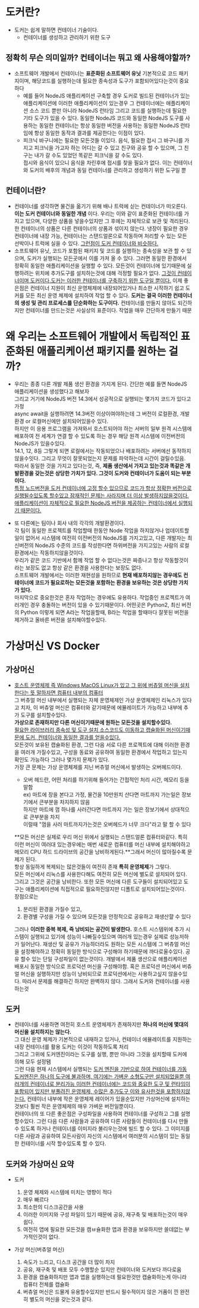 # 도커란?

- 도커는 쉽게 말하면 컨테이너 기술이다.
  - 컨테이너를 생성하고 관리하기 위한 도구

## 정확히 무슨 의미일까? 컨테이너는 뭐고 왜 사용해야할까?

- 소프트웨어 개발에서 컨테이너는 **표준화된 소프트웨어 유닛** 기본적으로 코드 패키지이며, 해당코드를 실행하는데 필요한 종속성과 도구가 포함되어있다는것이 중요하다
  - 예를 들어 NodeJS 애플리케이션 구축할 경우 도커로 빌드된 컨테이너가 있는 애플리케이션에 이러한 애플리케이션이 있는경우 그 컨테이너에는 애플리케이션 소스 코드 뿐만 아니라 NodeJS 런타임 그리고 코드를 실행하는데 필요한 기타 도구가 있을 수 있다. 동일한 NodeJS 코드와 동일한 NodeJS 도구를 사용하는 동일한 컨테이너는 항상 동일한 버전을 사용하는 동일한 NodeJS 런타임에 항상 동일한 동작과 결과를 제공한다는 이점이 있다.
  - 피크닉 바구니에는 필요한 모든것들 이있다. 음식, 필요한 접시 그 바구니를 가지고 피크닉을 가고자 하는 어디는 갈 수 있고 친구와 공유 할 수 있으며, 그 친구는 내가 갈 수도 있었던 똑같은 피크닉을 갈 수도 있다. <br/>
    접시와 음식이 있으니 음식을 차린후에 접시를 찾을 필요가 없다. 이는 컨테이너와 도커의 배후의 개념과 동일 컨테이너를 관리하고 생성하기 위한 도구일 뿐

## 컨테이너란?

- 컨테이너를 생각하면 물건을 옮기기 위해 배나 트럭에 싣는 컨테이너가 떠오른다. **이는 도커 컨테이너와 동일한 개념** 이다. 우리는 이와 같이 표준화된 컨테이너를 가지고 있으며, 다양한 상품을 넣을수있지만 그 후에는 자체적으로 보관 및 격리된다. 한 컨테이너의 상품은 다른 컨테이너의 상품과 섞이지 않는다. 냉장이 필요한 경우 컨테이너에 내장 가능, 컨테이너는 스탠드얼론으로 작동하며 처리할 수 있는 모든 선박이나 트럭에 실을 수 있다. <u>그런점이 도커 컨테이너와 비슷하다.</u>
- 소프트웨어 유닛, 코드가 포함된 패키지 및 코드를 실행하는 종속성을 보관 할 수 있으며, 도커가 실행되는 모든곳에서 이를 가져 올 수 있다. 그러면 동일한 환경에서 정확히 동일한 애플리케이션을 실행할 수 있다. 모든것이 컨테이너에 있기때문에 실행하려는 위치에 추가도구를 설치하는것에 대해 걱정할 필요가 없다. <u>그것이 컨테이너이며 도커이다.도커는 이러한 컨테이너를 구축하기 위한 도구일 뿐이다.</u> 이제 좋은점은 컨테이너 지원이 최신 운영체제에 내장되어있거나 최소한 시작하기 쉽고 도커를 모든 최신 운영 체제에 설치하여 작업 할 수 있다. **도커는 결국 이러한 컨테이너의 생성 및 관리 프로세스를 단순화하는 도구이다.** 컨테이너를 만들지 않아도 되긴하지만 컨테이너를 만드는것은 사실상의 표준이다. 작업을 매우 간단하게 만들기 때문

# 왜 우리는 소프트웨어 개발에서 독립적인 표준화된 애플리케이션 패키지를 원하는 걸까?

- 우리는 종종 다른 개발 제품 생산 환경을 가지게 된다. 간단한 예를 들면 NodeJS 애플리케이션을 생성했다고 해보자<br/>
  그리고 거기에 NodeJS 버전 14.3에서 성공적으로 실행되는 몇가지 코드가 있다고 가정<br/>
  async await을 실행하려면 14.3버전 이상이여야하는데 그 버전이 로컬환경, 개발환경 or 로컬머신에만 설치되어있을수 있다.<br/>
  하지만 이 응용 프로그램을 가져와서 호스트되어야 하는 서버의 일부 원격 시스템에 배포하여 전 세계가 연결 할 수 있도록 하는 경우 해당 원격 시스템에 이전버전의 NodeJS가 있을수있다.<br/>
  14.1, 12, 8등 그렇게 되면 로컬에서는 작동되었으나 배포하려는 서버에선 동작하지 않을수잇다. 그리고 무엇이 잘못되었는지 문제를 파악하는데 시간이 걸릴수있음.<br/> 따라서 동일한 것을 가지고 있다는것, 즉, **제품 생산에서 가지고 있는것과 똑같은 개발환경을 갖는것은 상당한 가치가 있다. 그것이 도커와 컨테이너가 도움이 되는 부분이다.**<br/>
  <u>특정 노드버전을 도커 컨테이너에 고정 할수 있으므로 코드가 항상 정확한 버전으로 실행될수있도록 할수있고 잠재적인 문제는 사라지며 더 이상 발생하지않을것이다. 애플리케이션이 자체적으로 필요한 NodeJS 버전을 제공하는 컨테이너에서 실행되기 때문이다.</u><br/>

- 또 다른예는 팀이나 회사 내의 각각의 개발환경이다.<br/>
  각 팀이 동일한 프로젝트를 작업할때 한동안 Node 작업을 하지않거나 업데이트할일이 없어서 시스템에 여전히 이전버전의 NodeJS를 가지고있고, 다른 개발자는 최신버전의 NodeJS 수준의 코드를 작성한다면 하위버전을 가지고있는 사람의 로컬환경에서는 작동하지않을것이다.<br/>
  우리가 같은 코드 기반에서 함께 작업 할 수 없다는것은 짜증나고 항상 작동할것이라는 보장도 없고 항상 같은 환경을 사용한다는 보장도 없다.<br/>
  소프트웨어 개발에서는 이러한 재현성을 원하므로 **현재 배포하지않는 경우에도 컨테이너에 코드가 필요로하는 모든것을 포함하는 환경을 보유하는 것은 상당한 가치가 있다.** <br/>
  마지막으로 중요한것은 혼자 작업하는 경우에도 유용하다. 작업중인 프로젝트가 여러개인 경우 충돌하는 버전이 있을 수 있기때문이다. 어떤곳은 Python2, 최신 버전의 Python 이렇게 되면 A라는 작업을할때, B라는 작업을 할때마다 잘못된 버전을 제거하고 올바른 버전을 설치해야할수있다.

# 가상머신 VS Docker

## 가상머신

- <u>호스트 운영체제 즉 Windows MacOS Linux가 있고 그 위에 버츄얼 머신을 설치한다는 뜻 말하자면 컴퓨터 내부의 컴퓨터</u><br/>
  그 버츄얼 머신 내부에서 실행되는 자체 운영체제인 가상 운영체제인 리눅스가 있다고 치자, 이 버츄얼 머신은 컴퓨터와 같기때문에 에뮬레이트가 가능하고 내부에 추가 도구를 설치할수있다.<br/>
  **가상으로 존재하지만 다른 머신이기때문에 원하는 모든것을 설치할수있다.** <br/>
  <u>필요한 라이브러리 종속성 및 도구 설치 소스코드도 이동하고 캡슐화된 머신이기때문에 도커, 컨테이너와 동일한 결과를 얻을수있다.</u><br/>
  모든것이 보유된 캡슐화된 환경, 그런 다음 서로 다른 프로젝트에 대해 이러한 환경을 여러개 가질수있고, 구성을 동료와 공유하여 동일한 환경에서 작업하고 있는지 확인도 가능하다 그러나 몇가지 문제가 있다.<br/>
  가장 큰 문제는 가상 운영체제를 지닌 버츄얼 머신에서 발생하는 오버헤드이다.<br/>

  - 오버 헤드란, 어떤 처리를 하기위해 들어가는 간접적인 처리 시간, 메모리 등을 말함 <br/>
    ex) 마트에 장을 본다고 가정, 물건을 10만원치 산다면 마트까지 가는일은 장보기에서 큰부분을 차지하지 않음<br/>
    하지만 마트에 껌 하나를 사러간다면 마트까지 가는 일은 장보기에서 상대적으로 큰부분을 차지<br/>
    이럴때 "껌을 사러 마트까지가는것은 오버헤드가 너무 크다"라고 말 할 수 있다<br/>

  **모든 머신은 실제로 우리 머신 위에서 실행되는 스탠드얼론 컴퓨터와같다. 특히 이런 머신이 여러대 있는경우에는 매번 새로운 컴퓨터를 머신 내부에 설치해야하고 메모리 CPU 하드 드라이브의 공간을 낭비하게된다.**그래서 머신이 많아질수록 문제가 된다.<br/>
  항상 동일하게 복제되는 많은것들이 여전히 존재 **특히 운영체제**가 그렇다.<br/>
  모든 머신에서 리눅스를 사용한다해도 여전히 모든 머신에 별도로 설치되어 있다. 그리고 그것은 공간을 낭비한다. 또한 모든 머신에 다른 도구들이 설치되어있고 도구는 애플리케이션에 직접적으로 필요하진않지만 디폴트로 설치되어있는것이다.<br/>
  장점으로는

  1. 분리된 환경을 가질수 있고,
  2. 환경별 구성을 가질 수 있으며 모든것을 안정적으로 공유하고 재생산햘 수 있다<br/>

  그러나 **이러한 중복 복제, 즉 낭비되는 공간이 발생한다.** 호스트 시스템위에 추가 시스템이 실행되고 있기에 성능이 나빠질수있으며 여러개 있는경우 실제로 성능저하가 일어난다. 재생산 및 공유가 가능하더라도 원하는 모든 시스템에 그 버츄얼 머신을 설정해야하고 정확히 동일한 방식으로 구성해야 하기때문에 까다로울수있다. 공유 할수 있는 단일 구성파일이 없는것이다. 개발에서 제품 생산으로 애플리케이션 배포시 동일한 방식으로 프로덕션 머신을 구성해야함. 혹은 프로덕션 머신에서 버츄얼 머신을 실행하지만 성능이 낭비되므로 프로덕션에서는 사용하고싶지 않을수있다.
  따라서 문제를 해결하긴 하지만 완벽하지 않다. 그래서 도커와 컨테이너를 사용하는것

## 도커

- 컨테이너를 사용하면 여전히 호스트 운영체제가 존재하지만 **하나의 머신에 몇대의 머신을 설치하지는 않는다.**<br/>
  그 대신 운영 체제가 기본적으로 내재하고 있거나, 컨테이너 에뮬레이트를 지원하는 내장 컨테이너를 활용 도커는 이것이 작동하도록 처리<br/>
  그리고 그위에 도커엔진이라는 도구를 실행, 뿐만 아니라 그것을 설치할때 도커에 의해 모두 설정됌<br/>
  그런 다음 현재 시스템에서 실행되는 <u>도커 엔진을 기반으로 하여 컨테이너를 가동 도커엔진은 하나의 도구에 불과하며, 여기에는 가벼운 소형도구만 설치되었을뿐 여러개의 컨테이너로 분리가능 이러한 컨테이너에는 코드와 중요한 도구 및 런타임이 포함되어 있지만 부풀려진 운영체제, 수많은 추가도구 이와 유사한것을 포함하지않는다.</u>
  컨테이너 내부에 작은 운영체제 레이어가 있을순있지만 가상머신에 설치하는것보다 훨씬 작은 운영체제의 매우 가벼운 버전일뿐이다.<br/>
  컨테이너의 또 다른 좋은점은 구성파일을 사용하여 컨테이너를 구성하고 그를 설명할수있다. 그런 다음 다른 사람들과 공유하여 다른 사람들이 컨테이너를 다시 만들 수 있도록 하거나 컨테이너를 이미지라 불리우는것에 빌드 할 수 있다. 그 이미지를 다른 사람과 공유하여 모든사람이 자신의 시스템에서 여러분의 시스템이 있는 동일한 컨테이너를 시작 할수있도록 할 수 있다.</br>

## 도커와 가상머신 요약

- 도커

  1. 운영 체제와 시스템에 미치는 영향이 적다
  2. 매우 빠르다
  3. 최소한의 디스크공간을 사용
  4. 이러한 이미지와 구성 파일이 있기 때문에 공유, 재구축 및 배포하는것이 매우 쉽다.
  5. 여전히 앱에 필요한 모든것을 캠ㅂ슐화한 앱과 환경을 보유하지만 쓸데없는 부가적인것이 없다.

- 가상 머신(버츄얼 머신)

  1. 속도가 느리고, 디스크 공간을 더 많이 차지
  2. 공유, 재구축 및 배포 모두 수행할순 있지만 컨테이너와 도커보다 까다로움
  3. 환경을 캡슐화하지만 앱과 앱을 실행하는데 필요한것만 캡슐화하는게 아니라 컴퓨터 전체를 캡슐화
  4. 버츄얼 머신은 드물게 유용할수있지만 반드시 필수적이지 않은 거품이 낀 완전히 별도의 머신을 갖는것과 같다.
